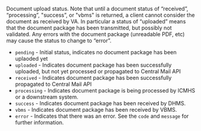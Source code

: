 Document upload status. Note that until a document status of
“received”, “processing”, "success”, or "vbms" is returned, a client
cannot consider the document as received by VA. In particular a
status of “uploaded” means that the document package has been
transmitted, but possibly not validated. Any errors with the
document package (unreadable PDF, etc) may cause the status to
change to “error”.

* `pending` - Initial status, indicates no document package has been uplaoded yet
* `uploaded` - Indicates document package has been successfully uploaded, but not yet processed or propagated to Central Mail API
* `received` - Indicates document package has been successfully propagated to Central Mail API
* `processing` - Indicates document package is being processed by ICMHS or a downstream system.
* `success` - Indicates document package has been received by DHMS.
* `vbms` - Indicates document package has been received by VBMS.
* `error` - Indicates that there was an error. See the `code` and `message` for further information.
